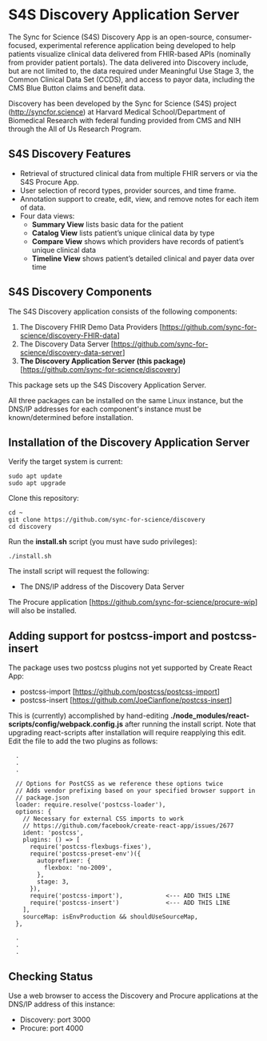 # S4S Discovery Application Server

The Sync for Science (S4S) Discovery App is an open-source, consumer-focused, experimental reference application being developed to help patients visualize clinical data delivered from FHIR-based APIs (nominally from provider patient portals). The data delivered into Discovery include, but are not limited to, the data required under Meaningful Use Stage 3, the Common Clinical Data Set (CCDS), and access to payor data, including the CMS Blue Button claims and benefit data.

Discovery has been developed by the Sync for Science (S4S) project (<http://syncfor.science>) at Harvard Medical School/Department of Biomedical Research with federal funding provided from CMS and NIH through the All of Us Research Program.

## S4S Discovery Features

- Retrieval of structured clinical data from multiple FHIR servers or via the S4S Procure App.
- User selection of record types, provider sources, and time frame.
- Annotation support to create, edit, view, and remove notes for each item of data.
- Four data views:
   - **Summary View** lists basic data for the patient
   - **Catalog View** lists patient’s unique clinical data by type
   - **Compare View** shows which providers have records of patient’s unique clinical data
   - **Timeline View** shows patient’s detailed clinical and payer data over time

## S4S Discovery Components

The S4S Discovery application consists of the following components:

1. The Discovery FHIR Demo Data Providers [<https://github.com/sync-for-science/discovery-FHIR-data>]
2. The Discovery Data Server [<https://github.com/sync-for-science/discovery-data-server>]
3. **The Discovery Application Server (this package)** [<https://github.com/sync-for-science/discovery>]

This package sets up the S4S Discovery Application Server.

All three packages can be installed on the same Linux instance, but the DNS/IP addresses for each component's instance must be known/determined before installation.

## Installation of the Discovery Application Server

Verify the target system is current:

    sudo apt update
    sudo apt upgrade

Clone this repository:

    cd ~
    git clone https://github.com/sync-for-science/discovery
    cd discovery

Run the **install.sh** script (you must have sudo privileges):

    ./install.sh

The install script will request the following:

- The DNS/IP address of the Discovery Data Server

The Procure application [<https://github.com/sync-for-science/procure-wip>] will also be installed.

## Adding support for postcss-import and postcss-insert

The package uses two postcss plugins not yet supported by Create React App:

- postcss-import [<https://github.com/postcss/postcss-import>]
- postcss-insert [<https://github.com/JoeCianflone/postcss-insert>]

This is (currently) accomplished by hand-editing **./node_modules/react-scripts/config/webpack.config.js** after running the install script. Note that upgrading react-scripts after installation will require reapplying this edit. Edit the file to add the two plugins as follows:

      .
      .
      .

      // Options for PostCSS as we reference these options twice
      // Adds vendor prefixing based on your specified browser support in
      // package.json
      loader: require.resolve('postcss-loader'),
      options: {
        // Necessary for external CSS imports to work
        // https://github.com/facebook/create-react-app/issues/2677
        ident: 'postcss',
        plugins: () => [
          require('postcss-flexbugs-fixes'),
          require('postcss-preset-env')({
            autoprefixer: {
              flexbox: 'no-2009',
            },
            stage: 3,
          }),
          require('postcss-import'),            <--- ADD THIS LINE
          require('postcss-insert')             <--- ADD THIS LINE
        ],
        sourceMap: isEnvProduction && shouldUseSourceMap,
      },

      .
      .
      .

## Checking Status

Use a web browser to access the Discovery and Procure applications at the DNS/IP address of this instance:

- Discovery: port 3000
- Procure: port 4000

